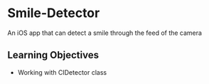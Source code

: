 # Smile-Detector
An iOS app that can detect a smile through the feed of the camera

## Learning Objectives
- Working with CIDetector class
